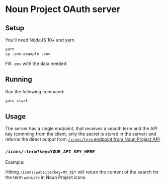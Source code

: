 # Noun Project OAuth server

## Setup

You'll need NodeJS 10+ and yarn

```sh
yarn
cp .env.example .env
```

Fill `.env` with the data needed

## Running

Run the following command:

```sh
yarn start
```

## Usage

The server has a single endpoint, that receives a search term and the API key (comming from the client, only the secret is stored in the server) and returns the direct output from [`/icons/term` endpoint from Noun Project API](<http://api.thenounproject.com/documentation.html#get--icons-(string-term)>)

### `/icons/:term?key=YOUR_API_KEY_HERE`

Example:

Hitting `/icons/website?key=MY_KEY` will return the content of the search for the term `website` in Noun Project icons.
